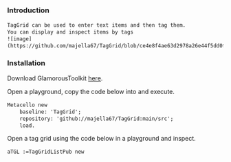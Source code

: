 ### Introduction
	TagGrid can be used to enter text items and then tag them.  
	You can display and inspect items by tags
	![image](https://github.com/majella67/TagGrid/blob/ce4e8f4ae63d2978a26e44f5dd0f633111532c08/Taggrid.png)

	
### Installation 

Download GlamorousToolkit [here](https://gtoolkit.com/download/).

Open a playground, copy the code below into and execute.

```Smalltalk
Metacello new
	baseline: 'TagGrid';
	repository: 'github://majella67/TagGrid:main/src';
	load.
```

Open a tag grid using the code below in a playground and inspect.

```Smalltalk
aTGL :=TagGridListPub new 
```

